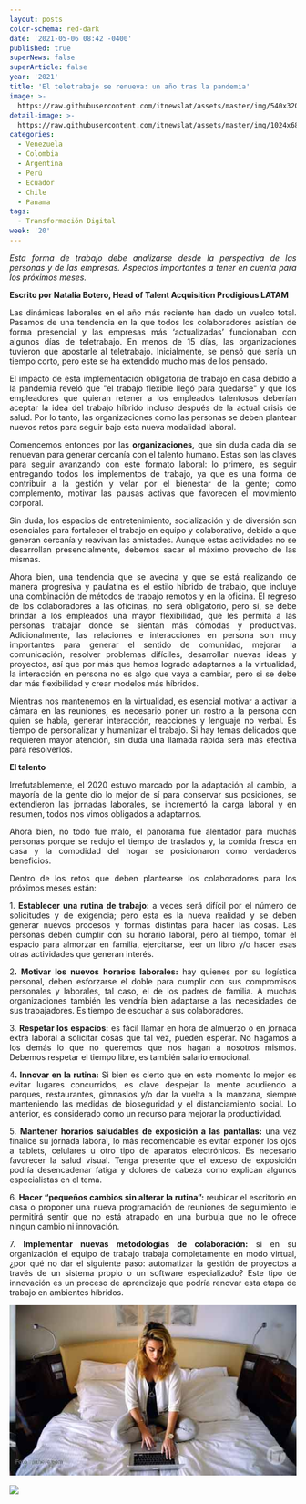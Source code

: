 ```yaml
---
layout: posts
color-schema: red-dark
date: '2021-05-06 08:42 -0400'
published: true
superNews: false
superArticle: false
year: '2021'
title: 'El teletrabajo se renueva: un año tras la pandemia'
image: >-
  https://raw.githubusercontent.com/itnewslat/assets/master/img/540x320/Teletrabajo-p.jpg
detail-image: >-
  https://raw.githubusercontent.com/itnewslat/assets/master/img/1024x680/Teletrabajo-g.jpg
categories:
  - Venezuela
  - Colombia
  - Argentina
  - Perú
  - Ecuador
  - Chile
  - Panama
tags:
  - Transformación Digital
week: '20'
---
```

<p style="text-align: justify;"><em>Esta forma de trabajo debe analizarse desde la perspectiva de las personas y de las empresas. Aspectos importantes a tener en cuenta para los próximos meses.</em></p>
<p style="text-align: justify;"><strong>Escrito por Natalia Botero, Head of Talent Acquisition Prodigious LATAM</strong></p>
<p style="text-align: justify;">Las dinámicas laborales en el año más reciente han dado un vuelco total. Pasamos de una tendencia en la que todos los colaboradores asistían de forma presencial y las empresas más ‘actualizadas’ funcionaban con algunos días de teletrabajo. En menos de 15 días, las organizaciones tuvieron que apostarle al teletrabajo. Inicialmente, se pensó que sería un tiempo corto, pero este se ha extendido mucho más de los pensado.</p>
<p style="text-align: justify;">El impacto de esta implementación obligatoria de trabajo en casa debido a la pandemia reveló que "el trabajo flexible llegó para quedarse" y que los empleadores que quieran retener a los empleados talentosos deberían aceptar la idea del trabajo híbrido incluso después de la actual crisis de salud. Por lo tanto, las organizaciones como las personas se deben plantear nuevos retos para seguir bajo esta nueva modalidad laboral.</p>
<p style="text-align: justify;">Comencemos entonces por las <strong>organizaciones,</strong> que sin duda cada día se renuevan para generar cercanía con el talento humano. Estas son las claves para seguir avanzando con este formato laboral: lo primero, es seguir entregando todos los implementos de trabajo, ya que es una forma de contribuir a la gestión y velar por el bienestar de la gente; como complemento, motivar las pausas activas que favorecen el movimiento corporal.</p>
<p style="text-align: justify;">Sin duda, los espacios de entretenimiento, socialización y de diversión son esenciales para fortalecer el trabajo en equipo y colaborativo, debido a que generan cercanía y reavivan las amistades. Aunque estas actividades no se desarrollan presencialmente, debemos sacar el máximo provecho de las mismas.</p>
<p style="text-align: justify;">Ahora bien, una tendencia que se avecina y que se está realizando de manera progresiva y paulatina es el estilo híbrido de trabajo, que incluye una combinación de métodos de trabajo remotos y en la oficina. El regreso de los colaboradores a las oficinas, no será obligatorio, pero sí, se debe brindar a los empleados una mayor flexibilidad, que les permita a las personas trabajar donde se sientan más cómodas y productivas. Adicionalmente, las relaciones e interacciones en persona son muy importantes para generar el sentido de comunidad, mejorar la comunicación, resolver problemas difíciles, desarrollar nuevas ideas y proyectos, así que por más que hemos logrado adaptarnos a la virtualidad, la interacción en persona no es algo que vaya a cambiar, pero si se debe dar más flexibilidad y crear modelos más híbridos.</p>
<p style="text-align: justify;">Mientras nos mantenemos en la virtualidad, es esencial motivar a activar la cámara en las reuniones, es necesario poner un rostro a la persona con quien se habla, generar interacción, reacciones y lenguaje no verbal. Es tiempo de personalizar y humanizar el trabajo. Si hay temas delicados que requieren mayor atención, sin duda una llamada rápida será más efectiva para resolverlos.</p>
<p style="text-align: justify;"><strong>El talento</strong></p>
<p style="text-align: justify;">Irrefutablemente, el 2020 estuvo marcado por la adaptación al cambio, la mayoría de la gente dio lo mejor de sí para conservar sus posiciones, se extendieron las jornadas laborales, se incrementó la carga laboral y en resumen, todos nos vimos obligados a adaptarnos.</p>
<p style="text-align: justify;">Ahora bien, no todo fue malo, el panorama fue alentador para muchas personas porque se redujo el tiempo de traslados y, la comida fresca en casa y la comodidad del hogar se posicionaron como verdaderos beneficios.</p>
<p style="text-align: justify;">Dentro de los retos que deben plantearse los colaboradores para los próximos meses están:</p>
<p style="text-align: justify;">1. <strong>Establecer una rutina de trabajo:</strong> a veces será difícil por el número de solicitudes y de exigencia; pero esta es la nueva realidad y se deben generar nuevos procesos y formas distintas para hacer las cosas. Las personas deben cumplir con su horario laboral, pero al tiempo, tomar el espacio para almorzar en familia, ejercitarse, leer un libro y/o hacer esas otras actividades que generan interés.</p>
<p style="text-align: justify;">2<strong>. Motivar los nuevos horarios laborales:</strong> hay quienes por su logística personal, deben esforzarse el doble para cumplir con sus compromisos personales y laborales, tal caso, el de los padres de familia. A muchas organizaciones también les vendría bien adaptarse a las necesidades de sus trabajadores. Es tiempo de escuchar a sus colaboradores.</p>
<p style="text-align: justify;">3. <strong>Respetar los espacios:</strong> es fácil llamar en hora de almuerzo o en jornada extra laboral a solicitar cosas que tal vez, pueden esperar. No hagamos a los demás lo que no queremos que nos hagan a nosotros mismos. Debemos respetar el tiempo libre, es también salario emocional.</p>
<p style="text-align: justify;">4<strong>. Innovar en la rutina:</strong> Si bien es cierto que en este momento lo mejor es evitar lugares concurridos, es clave despejar la mente acudiendo a parques, restaurantes, gimnasios y/o dar la vuelta a la manzana, siempre manteniendo las medidas de bioseguridad y el distanciamiento social. Lo anterior, es considerado como un recurso para mejorar la productividad.</p>
<p style="text-align: justify;">5. <strong>Mantener horarios saludables de exposición a las pantallas:</strong> una vez finalice su jornada laboral, lo más recomendable es evitar exponer los ojos a tablets, celulares u otro tipo de aparatos electrónicos. Es necesario favorecer la salud visual. Tenga presente que el exceso de exposición podría desencadenar fatiga y dolores de cabeza como explican algunos especialistas en el tema.</p>
<p style="text-align: justify;">6. <strong>Hacer “pequeños cambios sin alterar la rutina”:</strong> reubicar el escritorio en casa o proponer una nueva programación de reuniones de seguimiento le permitirá sentir que no está atrapado en una burbuja que no le ofrece ningun cambio ni innovación.</p>
<p style="text-align: justify;">7. <strong>Implementar nuevas metodologías de colaboración:</strong> si en su organización el equipo de trabajo trabaja completamente en modo virtual, ¿por qué no dar el siguiente paso: automatizar la gestión de proyectos a través de un sistema propio o un software especializado? Este tipo de innovación es un proceso de aprendizaje que podría renovar esta etapa de trabajo en ambientes híbridos.</p>
<p style="text-align: justify;"></p>

![](https://raw.githubusercontent.com/itnewslat/assets/master/img/540x320/Teletrabajo-p.jpg)


<img src="https://tracker.metricool.com/c3po.jpg?hash=56f88a41e39ab42c063cc51676587a04"/>